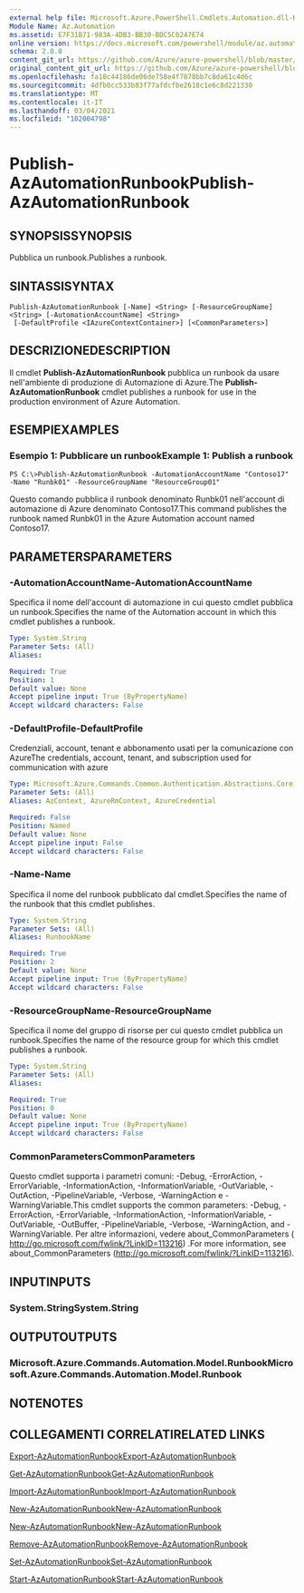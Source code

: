 ```yaml
---
external help file: Microsoft.Azure.PowerShell.Cmdlets.Automation.dll-Help.xml
Module Name: Az.Automation
ms.assetid: E7F31B71-983A-4DB3-BB30-BDC5C0247E74
online version: https://docs.microsoft.com/powershell/module/az.automation/publish-azautomationrunbook
schema: 2.0.0
content_git_url: https://github.com/Azure/azure-powershell/blob/master/src/Automation/Automation/help/Publish-AzAutomationRunbook.md
original_content_git_url: https://github.com/Azure/azure-powershell/blob/master/src/Automation/Automation/help/Publish-AzAutomationRunbook.md
ms.openlocfilehash: fa10c44186de06de758e4f7878bb7c8da61c4d6c
ms.sourcegitcommit: 4dfb0cc533b83f77afdcfbe2618c1e6c8d221330
ms.translationtype: MT
ms.contentlocale: it-IT
ms.lasthandoff: 03/04/2021
ms.locfileid: "102004798"
---
```

# <span data-ttu-id="d3b6c-101">Publish-AzAutomationRunbook</span><span class="sxs-lookup"><span data-stu-id="d3b6c-101">Publish-AzAutomationRunbook</span></span>

## <span data-ttu-id="d3b6c-102">SYNOPSIS</span><span class="sxs-lookup"><span data-stu-id="d3b6c-102">SYNOPSIS</span></span>
<span data-ttu-id="d3b6c-103">Pubblica un runbook.</span><span class="sxs-lookup"><span data-stu-id="d3b6c-103">Publishes a runbook.</span></span>

## <span data-ttu-id="d3b6c-104">SINTASSI</span><span class="sxs-lookup"><span data-stu-id="d3b6c-104">SYNTAX</span></span>

```
Publish-AzAutomationRunbook [-Name] <String> [-ResourceGroupName] <String> [-AutomationAccountName] <String>
 [-DefaultProfile <IAzureContextContainer>] [<CommonParameters>]
```

## <span data-ttu-id="d3b6c-105">DESCRIZIONE</span><span class="sxs-lookup"><span data-stu-id="d3b6c-105">DESCRIPTION</span></span>
<span data-ttu-id="d3b6c-106">Il cmdlet **Publish-AzAutomationRunbook** pubblica un runbook da usare nell'ambiente di produzione di Automazione di Azure.</span><span class="sxs-lookup"><span data-stu-id="d3b6c-106">The **Publish-AzAutomationRunbook** cmdlet publishes a runbook for use in the production environment of Azure Automation.</span></span>

## <span data-ttu-id="d3b6c-107">ESEMPI</span><span class="sxs-lookup"><span data-stu-id="d3b6c-107">EXAMPLES</span></span>

### <span data-ttu-id="d3b6c-108">Esempio 1: Pubblicare un runbook</span><span class="sxs-lookup"><span data-stu-id="d3b6c-108">Example 1: Publish a runbook</span></span>
```
PS C:\>Publish-AzAutomationRunbook -AutomationAccountName "Contoso17" -Name "Runbk01" -ResourceGroupName "ResourceGroup01"
```

<span data-ttu-id="d3b6c-109">Questo comando pubblica il runbook denominato Runbk01 nell'account di automazione di Azure denominato Contoso17.</span><span class="sxs-lookup"><span data-stu-id="d3b6c-109">This command publishes the runbook named Runbk01 in the Azure Automation account named Contoso17.</span></span>

## <span data-ttu-id="d3b6c-110">PARAMETERS</span><span class="sxs-lookup"><span data-stu-id="d3b6c-110">PARAMETERS</span></span>

### <span data-ttu-id="d3b6c-111">-AutomationAccountName</span><span class="sxs-lookup"><span data-stu-id="d3b6c-111">-AutomationAccountName</span></span>
<span data-ttu-id="d3b6c-112">Specifica il nome dell'account di automazione in cui questo cmdlet pubblica un runbook.</span><span class="sxs-lookup"><span data-stu-id="d3b6c-112">Specifies the name of the Automation account in which this cmdlet publishes a runbook.</span></span>

```yaml
Type: System.String
Parameter Sets: (All)
Aliases:

Required: True
Position: 1
Default value: None
Accept pipeline input: True (ByPropertyName)
Accept wildcard characters: False
```

### <span data-ttu-id="d3b6c-113">-DefaultProfile</span><span class="sxs-lookup"><span data-stu-id="d3b6c-113">-DefaultProfile</span></span>
<span data-ttu-id="d3b6c-114">Credenziali, account, tenant e abbonamento usati per la comunicazione con Azure</span><span class="sxs-lookup"><span data-stu-id="d3b6c-114">The credentials, account, tenant, and subscription used for communication with azure</span></span>

```yaml
Type: Microsoft.Azure.Commands.Common.Authentication.Abstractions.Core.IAzureContextContainer
Parameter Sets: (All)
Aliases: AzContext, AzureRmContext, AzureCredential

Required: False
Position: Named
Default value: None
Accept pipeline input: False
Accept wildcard characters: False
```

### <span data-ttu-id="d3b6c-115">-Name</span><span class="sxs-lookup"><span data-stu-id="d3b6c-115">-Name</span></span>
<span data-ttu-id="d3b6c-116">Specifica il nome del runbook pubblicato dal cmdlet.</span><span class="sxs-lookup"><span data-stu-id="d3b6c-116">Specifies the name of the runbook that this cmdlet publishes.</span></span>

```yaml
Type: System.String
Parameter Sets: (All)
Aliases: RunbookName

Required: True
Position: 2
Default value: None
Accept pipeline input: True (ByPropertyName)
Accept wildcard characters: False
```

### <span data-ttu-id="d3b6c-117">-ResourceGroupName</span><span class="sxs-lookup"><span data-stu-id="d3b6c-117">-ResourceGroupName</span></span>
<span data-ttu-id="d3b6c-118">Specifica il nome del gruppo di risorse per cui questo cmdlet pubblica un runbook.</span><span class="sxs-lookup"><span data-stu-id="d3b6c-118">Specifies the name of the resource group for which this cmdlet publishes a runbook.</span></span>

```yaml
Type: System.String
Parameter Sets: (All)
Aliases:

Required: True
Position: 0
Default value: None
Accept pipeline input: True (ByPropertyName)
Accept wildcard characters: False
```

### <span data-ttu-id="d3b6c-119">CommonParameters</span><span class="sxs-lookup"><span data-stu-id="d3b6c-119">CommonParameters</span></span>
<span data-ttu-id="d3b6c-120">Questo cmdlet supporta i parametri comuni: -Debug, -ErrorAction, -ErrorVariable, -InformationAction, -InformationVariable, -OutVariable, -OutAction, -PipelineVariable, -Verbose, -WarningAction e -WarningVariable.</span><span class="sxs-lookup"><span data-stu-id="d3b6c-120">This cmdlet supports the common parameters: -Debug, -ErrorAction, -ErrorVariable, -InformationAction, -InformationVariable, -OutVariable, -OutBuffer, -PipelineVariable, -Verbose, -WarningAction, and -WarningVariable.</span></span> <span data-ttu-id="d3b6c-121">Per altre informazioni, vedere about_CommonParameters ( http://go.microsoft.com/fwlink/?LinkID=113216) .</span><span class="sxs-lookup"><span data-stu-id="d3b6c-121">For more information, see about_CommonParameters (http://go.microsoft.com/fwlink/?LinkID=113216).</span></span>

## <span data-ttu-id="d3b6c-122">INPUT</span><span class="sxs-lookup"><span data-stu-id="d3b6c-122">INPUTS</span></span>

### <span data-ttu-id="d3b6c-123">System.String</span><span class="sxs-lookup"><span data-stu-id="d3b6c-123">System.String</span></span>

## <span data-ttu-id="d3b6c-124">OUTPUT</span><span class="sxs-lookup"><span data-stu-id="d3b6c-124">OUTPUTS</span></span>

### <span data-ttu-id="d3b6c-125">Microsoft.Azure.Commands.Automation.Model.Runbook</span><span class="sxs-lookup"><span data-stu-id="d3b6c-125">Microsoft.Azure.Commands.Automation.Model.Runbook</span></span>

## <span data-ttu-id="d3b6c-126">NOTE</span><span class="sxs-lookup"><span data-stu-id="d3b6c-126">NOTES</span></span>

## <span data-ttu-id="d3b6c-127">COLLEGAMENTI CORRELATI</span><span class="sxs-lookup"><span data-stu-id="d3b6c-127">RELATED LINKS</span></span>

[<span data-ttu-id="d3b6c-128">Export-AzAutomationRunbook</span><span class="sxs-lookup"><span data-stu-id="d3b6c-128">Export-AzAutomationRunbook</span></span>](./Export-AzAutomationRunbook.md)

[<span data-ttu-id="d3b6c-129">Get-AzAutomationRunbook</span><span class="sxs-lookup"><span data-stu-id="d3b6c-129">Get-AzAutomationRunbook</span></span>](./Get-AzAutomationRunbook.md)

[<span data-ttu-id="d3b6c-130">Import-AzAutomationRunbook</span><span class="sxs-lookup"><span data-stu-id="d3b6c-130">Import-AzAutomationRunbook</span></span>](./Import-AzAutomationRunbook.md)

[<span data-ttu-id="d3b6c-131">New-AzAutomationRunbook</span><span class="sxs-lookup"><span data-stu-id="d3b6c-131">New-AzAutomationRunbook</span></span>](./New-AzAutomationRunbook.md)

[<span data-ttu-id="d3b6c-132">New-AzAutomationRunbook</span><span class="sxs-lookup"><span data-stu-id="d3b6c-132">New-AzAutomationRunbook</span></span>](./New-AzAutomationRunbook.md)

[<span data-ttu-id="d3b6c-133">Remove-AzAutomationRunbook</span><span class="sxs-lookup"><span data-stu-id="d3b6c-133">Remove-AzAutomationRunbook</span></span>](./Remove-AzAutomationRunbook.md)

[<span data-ttu-id="d3b6c-134">Set-AzAutomationRunbook</span><span class="sxs-lookup"><span data-stu-id="d3b6c-134">Set-AzAutomationRunbook</span></span>](./Set-AzAutomationRunbook.md)

[<span data-ttu-id="d3b6c-135">Start-AzAutomationRunbook</span><span class="sxs-lookup"><span data-stu-id="d3b6c-135">Start-AzAutomationRunbook</span></span>](./Start-AzAutomationRunbook.md)


